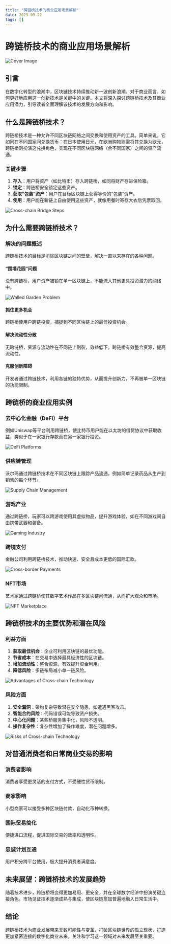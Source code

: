 ```yaml
---
title: "跨链桥技术的商业应用场景解析"
date: 2025-09-22
tags: []
---
```

# 跨链桥技术的商业应用场景解析

![Cover Image](https://resources.fallout.in/n8n/2025/09-22/15-56-53-AFZgIeGw.png)

## 引言
在数字化转型的浪潮中，区块链技术持续推动新一波创新浪潮。对于商业而言，如何更好地应用这一创新技术是关键中的关键。本文将深入探讨跨链桥技术及其商业应用潜力，引导读者全面理解该技术的发展方向和影响。

## 什么是跨链桥技术？
跨链桥技术是一种允许不同区块链网络之间交换和使用资产的工具。简单来说，它如同在不同国家间兑换货币：在日本使用日元，在欧洲购物则需将其兑换为欧元，跨链桥则扮演这兑换角色，实现在不同区块链网络（合不同国家）之间的资产流通。

### 关键步骤
1. **存入**：用户将资产（如比特币）存入跨链桥，如同将财产存进保险箱。
2. **锁定**：跨链桥安全锁定这些资产。
3. **获取“包装”资产**：用户在目标区块链上获得等价的“包装”资产。
4. **使用**：用户能在新链上自由使用这些资产，就像用餐时寄存大衣后凭票取回。

![Cross-chain Bridge Steps](https://resources.fallout.in/n8n/2025/09-22/15-56-53-GJQnr3BD.png)

## 为什么需要跨链桥技术？
### 解决的问题概述
跨链桥技术的目标是消除区块链之间的壁垒，解决一直以来存在的各种问题。

#### “围墙花园”问题
没有跨链桥，用户资产被锁在单一区块链上，不能流入其他更具投资潜力的网络中。

![Walled Garden Problem](https://resources.fallout.in/n8n/2025/09-22/15-56-53-R1DQknsd.png)

#### 抓住更多机会
跨链桥使用户跨链投资，捕捉到不同区块链上的最佳投资机会。

#### 解决流动性分散
无跨链桥，资源与流动性在不同链上割裂，效益低下。跨链桥有效整合资源，提高流动性。

#### 克服创新障碍
开发者通过跨链技术，利用各链的独特优势，从而提升创新力，不再被单一区块链的功能限制。

## 跨链桥的商业应用实例
### 去中心化金融（DeFi）平台
例如Uniswap等平台利用跨链桥，使比特币用户能在以太坊的借贷协议中获取收益，类似于在一家银行存款而在另一家银行投资。

![DeFi Platforms](https://resources.fallout.in/n8n/2025/09-22/15-56-53-Q6j0sOZG.png)

### 供应链管理
沃尔玛通过跨链桥技术在不同区块链上跟踪产品流通，例如简单记录药品从生产到销售的每个环节。

![Supply Chain Management](https://resources.fallout.in/n8n/2025/09-22/15-56-53-XGzI0drR.png)

### 游戏产业
通过跨链桥，玩家可以跨游戏使用其虚拟物品，提升游戏体验，如在不同游戏间自由携带武器和装备。

![Gaming Industry](https://resources.fallout.in/n8n/2025/09-22/15-56-53-2MXzA38z.png)

### 跨境支付
金融公司利用跨链桥技术，推动快速、安全且成本更低的国际汇款。

![Cross-border Payments](https://resources.fallout.in/n8n/2025/09-22/15-56-53-f9hrqYmL.png)

### NFT市场
艺术家通过跨链桥使其数字艺术作品在多区块链间流通，从而扩大观众和市场。

![NFT Marketplace](https://resources.fallout.in/n8n/2025/09-22/15-56-53-qdS15UT3.png)

## 跨链桥技术的主要优势和潜在风险
### 利益方面
1. **获取最佳机会**：企业可利用区块链的最优功能。
2. **节省成本**：在交易中选择最具经济性的区块链。
3. **增加流动性**：整合资源，有效提升资金利用。
4. **降低风险**：多链布局减小单一链风险。

![Advantages of Cross-chain Technology](https://resources.fallout.in/n8n/2025/09-22/15-56-53-QXht62pF.png)

### 风险方面
1. **安全漏洞**：架构复杂导致潜在安全隐患，如遭遇黑客攻击。
2. **智能合约风险**：代码错误可能导致资产损失。
3. **中心化问题**：某些桥服务集中化，风险不透明。
4. **操作复杂性**：复杂性增加了操作难度，潜在问题增多。

![Risks of Cross-chain Technology](https://resources.fallout.in/n8n/2025/09-22/15-56-53-c62AWrge.png)

## 对普通消费者和日常商业交易的影响
### 消费者影响
消费者享受更灵活的支付方式，不受硬性货币限制。

### 商家影响
小型商家可以接受多种区块链付款，自动化币种转换。

### 国际贸易简化
便捷进口流程，促进国际交易的效率和透明性。

### 忠诚计划互通
用户积分跨平台使用，极大提升消费者满意度。

## 未来展望：跨链桥技术的发展趋势
随着技术进步，跨链桥将变得更加易用、更安全，并在全球数字经济中扮演关键连接角色。市场见证技术逐渐成熟与集成，使区块链愈加普遍地融入日常生活中。

## 结论
跨链桥技术为商业发展带来无数可能性与变革，打破区块链世界的孤立现状，打造更加紧密连接的数字化商业未来。关注和学习这一领域对未来发展至关重要。
